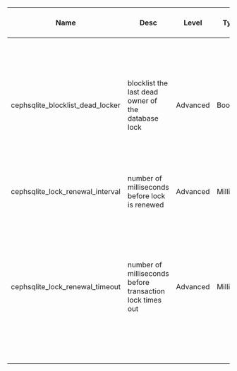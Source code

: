 | Name | Desc | Level | Type | non-Daemon Default | Daemon Default | Min | Max | Valid Values | verbatim | See also | Flags | Services | Validator | Long Desc | Tags |
| --- | --- | --- | --- | --- | --- | --- | --- | --- | --- | --- | --- | --- | --- | --- | --- |
| <span id="SP_cephsqlite_blocklist_dead_locker">cephsqlite_blocklist_dead_locker</span> |  blocklist the last dead owner of the database lock | Advanced | Bool | True |  |  |  |  |  |  |  |  |  | Require that the Ceph SQLite VFS blocklist the last dead owner of the database when cleanup was incomplete. DO NOT CHANGE THIS UNLESS YOU UNDERSTAND THE RAMIFICATIONS. CORRUPTION MAY RESULT. | client |
| <span id="SP_cephsqlite_lock_renewal_interval">cephsqlite_lock_renewal_interval</span> |  number of milliseconds before lock is renewed | Advanced | Millisecs | 2000 |  | 100 |  |  |  | [[cephsqlite_lock_renewal_timeout](global/cephsqlite.md#SP_cephsqlite_lock_renewal_timeout)] |  |  |  |  | client |
| <span id="SP_cephsqlite_lock_renewal_timeout">cephsqlite_lock_renewal_timeout</span> |  number of milliseconds before transaction lock times out | Advanced | Millisecs | 30000 |  | 100 |  |  |  | [[cephsqlite_lock_renewal_interval](global/cephsqlite.md#SP_cephsqlite_lock_renewal_interval)] |  |  |  | The amount of time before a running libcephsqlite VFS connection has to renew a lock on the database before the lock is automatically lost. If the lock is lost, the VFS will abort the process to prevent database corruption. | client |

